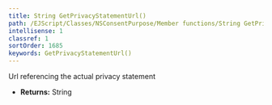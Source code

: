 ```yaml
---
title: String GetPrivacyStatementUrl()
path: /EJScript/Classes/NSConsentPurpose/Member functions/String GetPrivacyStatementUrl()
intellisense: 1
classref: 1
sortOrder: 1685
keywords: GetPrivacyStatementUrl()
---
```



Url referencing the actual privacy statement



* **Returns:** String


